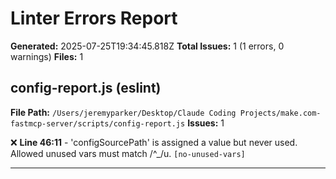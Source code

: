 # Linter Errors Report

**Generated:** 2025-07-25T19:34:45.818Z
**Total Issues:** 1 (1 errors, 0 warnings)
**Files:** 1

## config-report.js (eslint)

**File Path:** `/Users/jeremyparker/Desktop/Claude Coding Projects/make.com-fastmcp-server/scripts/config-report.js`
**Issues:** 1

❌ **Line 46:11** - 'configSourcePath' is assigned a value but never used. Allowed unused vars must match /^_/u. `[no-unused-vars]`

---

